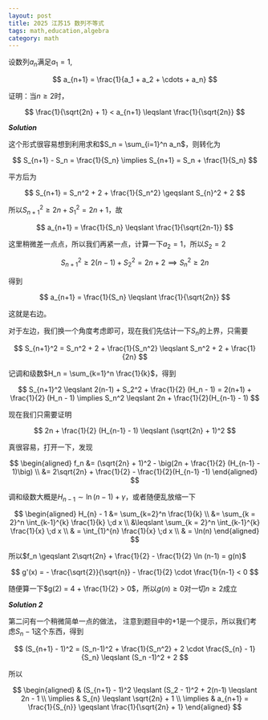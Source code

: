 ```yaml
---
layout: post
title: 2025 江苏15 数列不等式
tags: math,education,algebra
category: math
---
```


设数列$a_n$满足$a_1 = 1$, 

$$
    a_{n+1} = \frac{1}{a_1 + a_2 + \cdots + a_n}
$$

证明：当$n \geqslant 2$时，

$$
\frac{1}{\sqrt{2n} + 1} < a_{n+1} \leqslant \frac{1}{\sqrt{2n}}
$$

***Solution***

这个形式很容易想到利用求和$S_n = \sum_{i=1}^n a_n$，则转化为

$$
    S_{n+1} - S_n = \frac{1}{S_n} \implies S_{n+1} = S_n + \frac{1}{S_n}
$$

平方后为

$$
    S_{n+1} = S_n^2 + 2 + \frac{1}{S_n^2} \geqslant S_{n}^2 + 2
$$

所以$S_{n+1}^2 \geqslant 2n + S_{1}^2 = 2n +1$，故

$$
    a_{n+1} = \frac{1}{S_n} \leqslant \frac{1}{\sqrt{2n-1}}
$$

这里稍微差一点点，所以我们再紧一点，计算一下$a_2 = 1$，所以$S_2 = 2$

$$
    S_{n+1}^2 \geqslant 2(n-1) + S_2^2 = 2n + 2 \implies S_n^2 \geqslant 2n
$$

得到

$$
    a_{n+1} = \frac{1}{S_n} \leqslant \frac{1}{\sqrt{2n}}
$$

这就是右边。

对于左边，我们换一个角度考虑即可，现在我们先估计一下$S_n$的上界，只需要

$$
    S_{n+1}^2 = S_n^2 + 2 + \frac{1}{S_n^2} \leqslant S_n^2 + 2 + \frac{1}{2n}
$$

记调和级数$H_n = \sum_{k=1}^n \frac{1}{k}$，得到

$$
    S_{n+1}^2 \leqslant 2(n-1) + S_2^2 + \frac{1}{2} (H_n - 1)
        = 2(n+1) + \frac{1}{2} (H_n - 1) \implies S_n^2 \leqslant 2n + \frac{1}{2}(H_{n-1} - 1)
$$

现在我们只需要证明

$$
    2n + \frac{1}{2} (H_{n-1} - 1) \leqslant (\sqrt{2n} + 1)^2
$$

真很容易，打开一下，发现

$$
\begin{aligned}
    f_n &= (\sqrt{2n} + 1)^2 - \big(2n + \frac{1}{2} (H_{n-1} - 1)\big)  \\
    &= 2\sqrt{2n} + \frac{1}{2} - \frac{1}{2}(H_{n-1} -1)
\end{aligned}
$$

调和级数大概是$H_{n-1} \sim \ln(n-1) + \gamma$，或者随便乱放缩一下

$$
\begin{aligned}
    H_{n} - 1 &= \sum_{k=2}^n \frac{1}{k} \\
        &= \sum_{k = 2}^n \int_{k-1}^{k} \frac{1}{k} \;d x \\
        &\leqslant \sum_{k = 2}^n \int_{k-1}^{k} \frac{1}{x} \;d x \\
        & = \int_{1}^{n} \frac{1}{x} \;d x \\
        & = \ln(n)
\end{aligned}
$$

所以$f_n \geqslant 2\sqrt{2n} + \frac{1}{2} - \frac{1}{2} \ln (n-1) = g(n)$

$$
    g'(x) = - \frac{\sqrt{2}}{\sqrt{n}} - \frac{1}{2} \cdot \frac{1}{n-1} < 0
$$

随便算一下$g(2) = 4 + \frac{1}{2} > 0$，所以$g(n) \geqslant 0$对一切$n \geqslant 2$成立

***Solution 2***

第二问有一个稍微简单一点的做法， 注意到题目中的$+1$是一个提示，所以我们考虑$S_n - 1$这个东西，得到

$$
    (S_{n+1} - 1)^2 = (S_n-1)^2 + \frac{1}{S_n^2} + 2 \cdot \frac{S_{n} - 1}{S_n} \leqslant (S_n -1)^2 + 2
$$

所以

$$
\begin{aligned}
    & (S_{n+1} - 1)^2 \leqslant (S_2 - 1)^2 + 2(n-1) \leqslant 2n - 1 \\
    \implies  & S_{n} \leqslant \sqrt{2n} + 1 \\
    \implies  & a_{n+1} = \frac{1}{S_{n}} \geqslant \frac{1}{\sqrt{2n} + 1}
\end{aligned}
$$